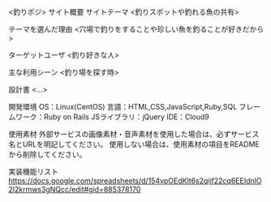 <釣りポジ>
サイト概要
サイトテーマ
<釣りスポットや釣れる魚の共有>

テーマを選んだ理由
<穴場で釣りをすることや珍しい魚を釣ることが好きだから>

ターゲットユーザ
<釣り好きな人>

主な利用シーン
<釣り場を探す時>

設計書
<...>

開発環境
OS：Linux(CentOS)
言語：HTML,CSS,JavaScript,Ruby,SQL
フレームワーク：Ruby on Rails
JSライブラリ：jQuery
IDE：Cloud9

使用素材
外部サービスの画像素材・音声素材を使用した場合は、必ずサービス名とURLを明記してください。
使用しない場合は、使用素材の項目をREADMEから削除してください。

実装機能リスト https://docs.google.com/spreadsheets/d/154vpOEdKlt6s2qijf22cq6EEIdnlO2l2krmws3gNQcc/edit#gid=885378170